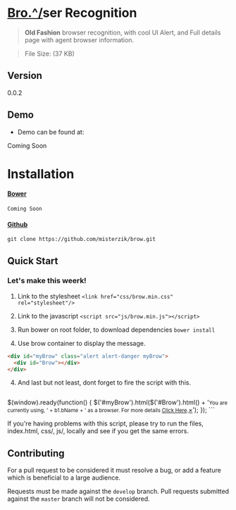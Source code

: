 
# [Bro\.\^/](//github.com/misterzik/brow)ser Recognition
> **Old Fashion** browser recognition, with cool UI Alert, and Full details page with agent browser information.

> File Size: (37 KB)

## Version
0.0.2

## Demo
- Demo can be found at:

Coming Soon

# Installation

#### [Bower](http://bower.io/search/?q=BrowJS)
```
Coming Soon
```

#### [Github](https://github.com/misterzik/brow/archive/master.zip)
```
git clone https://github.com/misterzik/brow.git
```

## Quick Start

### Let's make this weerk!

1. Link to the stylesheet `<link href="css/brow.min.css" rel="stylesheet"/>`

2. Link to the javascript `<script src="js/brow.min.js"></script>`

4. Run bower on root folder, to download dependencies `bower install`

3. Use brow container to display the message.
```html
<div id="myBrow" class="alert alert-danger myBrow">
  <div id="Brow"></div>
</div>
```

4. And last but not least, dont forget to fire the script with this.
	```js
  $(window).ready(function() {
    $('#myBrow').html($('#Brow').html() + '<small>You are currently using, ' + b1.bName + ' as a browser. For more details <a href="brow.html">Click Here</a>.</small><a href="#" class="close" data-dismiss="alert" aria-label="close">&times;</a>');
  });
	```

  If you're having problems with this script, please try to run the files, index.html, css/, js/, locally and see if you get the same errors.


  ## Contributing

  For a pull request to be considered it must resolve a bug, or add a feature which is beneficial to a large audience.

  Requests must be made against the `develop` branch. Pull requests submitted against the `master` branch will not be considered.
